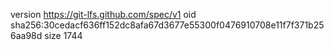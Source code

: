 version https://git-lfs.github.com/spec/v1
oid sha256:30cedacf636ff152dc8afa67d3677e55300f0476910708e11f7f371b256aa98d
size 1744
